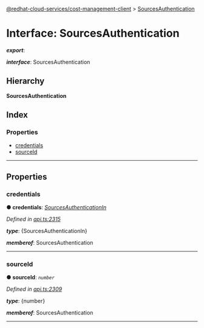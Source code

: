 [@redhat-cloud-services/cost-management-client](../README.md) > [SourcesAuthentication](../interfaces/sourcesauthentication.md)

# Interface: SourcesAuthentication

*__export__*: 

*__interface__*: SourcesAuthentication

## Hierarchy

**SourcesAuthentication**

## Index

### Properties

* [credentials](sourcesauthentication.md#credentials)
* [sourceId](sourcesauthentication.md#sourceid)

---

## Properties

<a id="credentials"></a>

###  credentials

**● credentials**: *[SourcesAuthenticationIn](sourcesauthenticationin.md)*

*Defined in [api.ts:2315](https://github.com/RedHatInsights/javascript-clients/blob/master/packages/cost-management/api.ts#L2315)*

*__type__*: {SourcesAuthenticationIn}

*__memberof__*: SourcesAuthentication

___
<a id="sourceid"></a>

###  sourceId

**● sourceId**: *`number`*

*Defined in [api.ts:2309](https://github.com/RedHatInsights/javascript-clients/blob/master/packages/cost-management/api.ts#L2309)*

*__type__*: {number}

*__memberof__*: SourcesAuthentication

___

